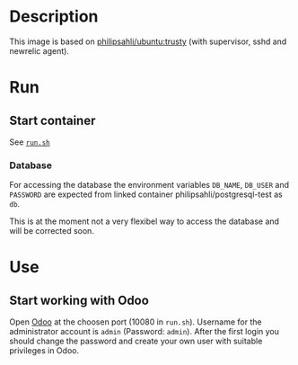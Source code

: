 # Description

This image is based on [philipsahli/ubuntu:trusty](https://registry.hub.docker.com/u/philipsahli/ubuntu/) (with supervisor, sshd and newrelic agent).

# Run

## Start container
   See [`run.sh`](run.sh)

### Database
   For accessing the database the environment variables `DB_NAME`, `DB_USER` and `PASSWORD` are expected from linked container philipsahli/postgresql-test as `db`.

   This is at the moment not a very flexibel way to access the database and will be corrected soon.

# Use

## Start working with Odoo
   Open [Odoo](http://localhost:10080) at the choosen port (10080 in `run.sh`). Username for the administrator account is `admin` (Password: `admin`). After the first login you should change the password and create your own user with suitable privileges in Odoo.